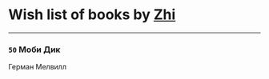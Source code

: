 # Wish list of books by [Zhi](https://plus.google.com/104502610850806942588)
---

### `50` Моби Дик
Герман Мелвилл

